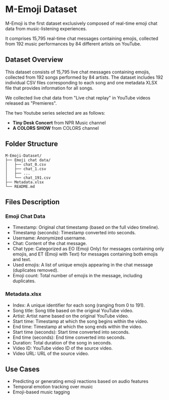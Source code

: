 # M-Emoji Dataset

M-Emoji is the first dataset exclusively composed of real-time emoji chat data from music-listening experiences. 

It comprises 15,795 real-time chat messages containing emojis, collected from 192 music performances by 84 different artists on YouTube.


## Dataset Overview

This dataset consists of 15,795 live chat messages containing emojis, collected from 192 songs performed by 84 artists. The dataset includes 192 individual CSV files corresponding to each song and one metadata XLSX file that provides information for all songs.

We collected live chat data from "Live chat replay" in YouTube videos released as "Premieres".

The two Youtube series selected are as follows:

- **Tiny Desk Concert** from NPR Music channel
- **A COLORS SHOW** from COLORS channel


## Folder Structure

```
M-Emoji-Dataset/
├── Emoji chat data/
│   ├── chat_0.csv
│   ├── chat_1.csv
│   ├── ...
│   └── chat_191.csv
├── Metadata.xlsx
└── README.md
```


## Files Description

### Emoji Chat Data
- Timestamp: Original chat timestamp (based on the full video timeline).
- Timestamp (seconds): Timestamp converted into seconds.
- Username: Anonymized username.
- Chat: Content of the chat message.
- Chat type: Categorized as EO (Emoji Only) for messages containing only emojis, and ET (Emoji with Text) for messages containing both emojis and text.
- Used emojis: A list of unique emojis appearing in the chat message (duplicates removed).
- Emoji count: Total number of emojis in the message, including duplicates.

### Metadata.xlsx
- Index: A unique identifier for each song (ranging from 0 to 191).
- Song title: Song title based on the original YouTube video.
- Artist: Artist name based on the original YouTube video.
- Start time: Timestamp at which the song begins within the video.
- End time: Timestamp at which the song ends within the video.
- Start time (seconds): Start time converted into seconds.
- End time (seconds): End time converted into seconds.
- Duration: Total duration of the song in seconds.
- Video ID: YouTube video ID of the source video.
- Video URL: URL of the source video.

## Use Cases

- Predicting or generating emoji reactions based on audio features
- Temporal emotion tracking over music
- Emoji-based music tagging
